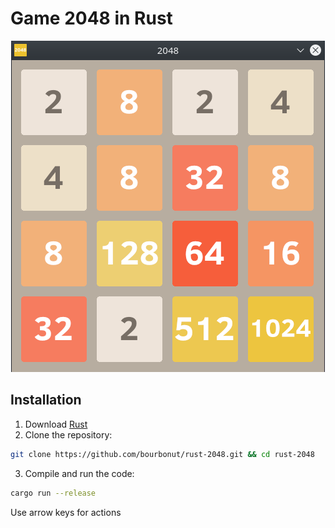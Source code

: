 # Game 2048 in Rust

<p align="center">
  <img src="./assets/screen.png"/>
</p>

## Installation

1. Download [Rust](https://www.rust-lang.org/tools/install)
2. Clone the repository:

```bash
git clone https://github.com/bourbonut/rust-2048.git && cd rust-2048
```

3. Compile and run the code:

```bash
cargo run --release
```

Use arrow keys for actions
